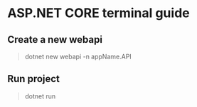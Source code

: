 # ASP.NET CORE terminal guide
## Create a new webapi
> dotnet new webapi -n appName.API
## Run project
> dotnet run
